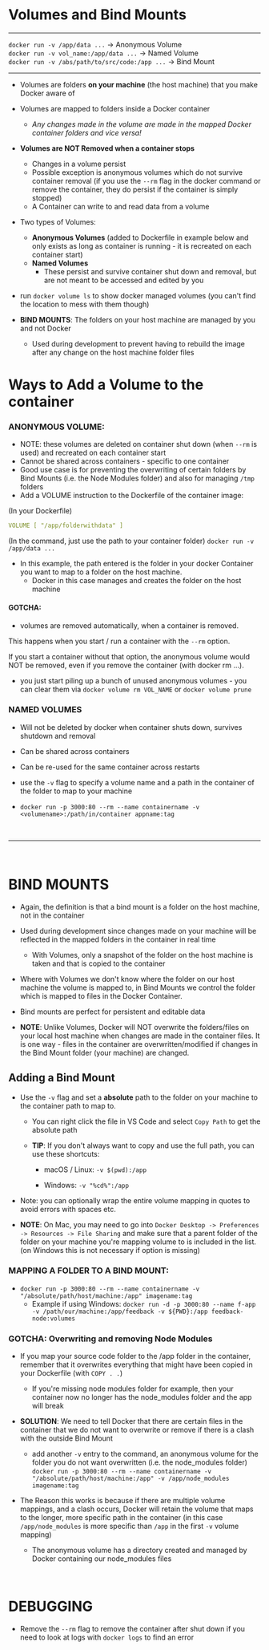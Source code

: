 # Volumes and Bind Mounts

---

`docker run -v /app/data ...` -> Anonymous Volume <br>
`docker run -v vol_name:/app/data ...` -> Named Volume <br>
`docker run -v /abs/path/to/src/code:/app ...` -> Bind Mount <br>

---

- Volumes are folders **on your machine** (the host machine) that you make Docker aware of
- Volumes are mapped to folders inside a Docker container
  - _Any changes made in the volume are made in the mapped Docker container folders and vice versa!_
- **Volumes are NOT Removed when a container stops**

  - Changes in a volume persist
  - Possible exception is anonymous volumes which do not survive container removal (if you use the `--rm` flag in the docker command or remove the container, they do persist if the container is simply stopped)
  - A Container can write to and read data from a volume

- Two types of Volumes:

  - **Anonymous Volumes** (added to Dockerfile in example below and only exists as long as container is running - it is recreated on each container start)
  - **Named Volumes**
    - These persist and survive container shut down and removal, but are not meant to be accessed and edited by you

- run `docker volume ls` to show docker managed volumes (you can't find the location to mess with them though)

- **BIND MOUNTS**: The folders on your host machine are managed by you and not Docker
  - Used during development to prevent having to rebuild the image after any change on the host machine folder files

# Ways to Add a Volume to the container

### ANONYMOUS VOLUME:

- NOTE: these volumes are deleted on container shut down (when `--rm` is used) and recreated on each container start
- Cannot be shared across containers - specific to one container
- Good use case is for preventing the overwriting of certain folders by Bind Mounts (i.e. the Node Modules folder) and also for managing `/tmp` folders
- Add a VOLUME instruction to the Dockerfile of the container image:

(In your Dockerfile)

```yaml
VOLUME [ "/app/folderwithdata" ]
```

(In the command, just use the path to your container folder)
`docker run -v /app/data ...`

- In this example, the path entered is the folder in your docker Container you want to map to a folder on the host machine.
  - Docker in this case manages and creates the folder on the host machine

#### GOTCHA:

- volumes are removed automatically, when a container is removed.

This happens when you start / run a container with the `--rm` option.

If you start a container without that option, the anonymous volume would NOT be removed, even if you remove the container (with docker rm ...).

- you just start piling up a bunch of unused anonymous volumes - you can clear them via `docker volume rm VOL_NAME` or `docker volume prune`

### NAMED VOLUMES

- Will not be deleted by docker when container shuts down, survives shutdown and removal
- Can be shared across containers
- Can be re-used for the same container across restarts
- use the `-v` flag to specify a volume name and a path in the container of the folder to map to your machine

- `docker run -p 3000:80 --rm --name containername -v <volumename>:/path/in/container appname:tag`

<br>

---

<br>

# BIND MOUNTS

- Again, the definition is that a bind mount is a folder on the host machine, not in the container

- Used during development since changes made on your machine will be reflected in the mapped folders in the container in real time
  - With Volumes, only a snapshot of the folder on the host machine is taken and that is copied to the container
- Where with Volumes we don't know where the folder on our host machine the volume is mapped to, in Bind Mounts we control the folder which is mapped to files in the Docker Container.
- Bind mounts are perfect for persistent and editable data
- **NOTE**: Unlike Volumes, Docker will NOT overwrite the folders/files on your local host machine when changes are made in the container files. It is one way - files in the container are overwritten/modified if changes in the Bind Mount folder (your machine) are changed.

## Adding a Bind Mount

- Use the `-v` flag and set a **absolute** path to the folder on your machine to the container path to map to.

  - You can right click the file in VS Code and select `Copy Path` to get the absolute path
  - **TIP**: If you don't always want to copy and use the full path, you can use these shortcuts:

    - macOS / Linux: `-v $(pwd):/app`

    - Windows: `-v "%cd%":/app`

- Note: you can optionally wrap the entire volume mapping in quotes to avoid errors with spaces etc.

- **NOTE**: On Mac, you may need to go into `Docker Desktop -> Preferences -> Resources -> File Sharing` and make sure that a parent folder of the folder on your machine you're mapping volume to is included in the list. (on Windows this is not necessary if option is missing)

### MAPPING A FOLDER TO A BIND MOUNT:

- `docker run -p 3000:80 --rm --name containername -v "/absolute/path/host/machine:/app" imagename:tag`
  - Example if using Windows: `docker run -d -p 3000:80 --name f-app -v /path/our/machine:/app/feedback -v ${PWD}:/app feedback-node:volumes`

### GOTCHA: Overwriting and removing Node Modules

- If you map your source code folder to the /app folder in the container, remember that it overwrites everything that might have been copied in your Dockerfile (with `COPY . .`)

  - If you're missing node modules folder for example, then your container now no longer has the node_modules folder and the app will break

- **SOLUTION**: We need to tell Docker that there are certain files in the container that we do not want to overwrite or remove if there is a clash with the outside Bind Mount
  - add another `-v` entry to the command, an anonymous volume for the folder you do not want overwritten (i.e. the node_modules folder)
    `docker run -p 3000:80 --rm --name containername -v "/absolute/path/host/machine:/app" -v /app/node_modules imagename:tag`
- The Reason this works is because if there are multiple volume mappings, and a clash occurs, Docker will retain the volume that maps to the longer, more specific path in the container (in this case `/app/node_modules` is more specific than `/app` in the first `-v` volume mapping)
  - The anonymous volume has a directory created and managed by Docker containing our node_modules files

<br>

# DEBUGGING

- Remove the `--rm` flag to remove the container after shut down if you need to look at logs with `docker logs` to find an error
